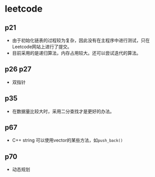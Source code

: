 # leetcode

## p21

* 由于初始化链表的过程较为复杂，因此没有在主程序中进行测试，只在Leetcode网站上进行了提交。
* 目前采用的是递归算法，内存占用较大。还可以尝试迭代的算法。

## p26 p27

* 双指针

## p35

* 在数据量比较大时，采用二分查找才是更好的办法。

## p67

* C++ string 可以使用vector的某些方法，如`push_back()`

## p70

* 动态规划